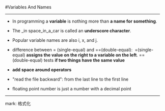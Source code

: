 #Variables And Names
***
* In programming a **variable** is nothing more than **a name for something**.

* The _in space_in_a_car is called an **underscore character**.

* Popular variable names are also i, x, and j.

* difference between = (single-equal) and ==(double-equal):
 =(single-equal) **assigns the value on the right to a variable on the left**. ==(double-equal) tests **if two things have the same value**

* **add space around operators**

* "read the file backward": from the last line to the first line

* floating point number is just a number with a decimal point

***
mark:
格式化
